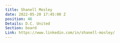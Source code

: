 ```yaml
---
title: Shanell Mosley
date: 2022-05-20 17:45:00 Z
position: 46
Details: D.C. United
Section: board
Link: https://www.linkedin.com/in/shanell-mosley/
---
```


